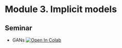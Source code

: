 # Module 3. Implicit models

## Seminar 

- GANs [![Open In Colab](https://colab.research.google.com/assets/colab-badge.svg)](https://colab.research.google.com/github/a4-edu/course_gmcv/blob/hw3/module3-gans/seminar.ipynb)
